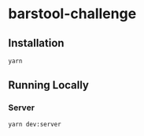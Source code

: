 # barstool-challenge

## Installation

```
yarn
```

## Running Locally

### Server

```
yarn dev:server
```
